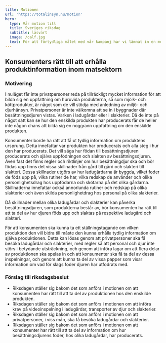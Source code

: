 ```yaml
---
title: Motionen
url: 'https://totalinsyn.nu/motion'
hero:
  type: Vår motion till
  title: Sveriges riksdag
  subtitle: läsvärt
  image: /calf.jpg
  text: För att förtydliga målet med vår kampanj har vi lämnat in en motion till Sveriges riksdag. Den lämnades in i september 2019. Läs den här nedanför!
---
```

## Konsumenters rätt till att erhålla produktinformation inom matsektorn

### Motivering

I nuläget får inte privatpersoner reda på tillräckligt mycket information för att bilda sig en uppfattning om huruvida produkterna, så som mjölk- och köttprodukter, är något som de vill stödja med anledning av miljö- och djurhänsyn. Privatpersoner är inte välkomna att se in i byggnader där besättningsdjuren vistas. Varken i ladugårdar eller i slakterier. Då de inte på något sätt kan se hur den enskilda produkten har producerats får de heller inte någon chans att bilda sig en noggrann uppfattning om den enskilde produkten.

Konsumenter borde ha rätt att få ut tydlig information om produktens ursprung. Detta innefattar var produkten har producerats och alla steg i hur den har producerats. Det vill säga hur födan till besättningsdjuren producerats och själva uppfödningen och slakten av besättningsdjuren. Även fast det finns regler och riktlinjer om hur besättningdjur ska och bör födas upp finns det vissa skillnader från gård till gård och slakteri till slakteri. Dessa skillnader utgörs av hur ladugårdarna är byggda, vilket foder de föds upp på, vilka rutiner de har, vilka redskap de använder och olika personlighetsdrag hos uppfödarna och skötarna på det olika gårdarna. Skillnaderna innefattar också annorlunda rutiner och redskap på olika slakterier och även skilda personlighetdrag hos personal på olika slakterier.

Då skillnader mellan olika ladugårdar och slakterier kan påverka besättningsdjuren, som produkterna består av, bör konsumenten ha rätt till att ta del av hur djuren föds upp och slaktas på respektive ladugård och slakteri.

För att konsumenten ska kunna ta ett ställningstagande om vilken produktion den vill bidra till måste den kunna erhålla tydlig information om själva produktionen. Detta kan lösas genom att privatpersoner ska få besöka ladugårdar och slakterier, med regler så att personal och djur inte störs i betydande utsträckning, och genom att införa lagar om att flera delar av produktionen ska spelas in och att konsumenter ska få ta del av dessa inspelningar, och genom att kunna ta del av vissa papper som visar information om vad för slags foder djuren har utfodrats med.

### Förslag till riksdagsbeslut

* Riksdagen ställer sig bakom det som anförs i motionen om att
konsumenten har rätt till att ta del av produktionen hos den enskilde
produkten.
* Riksdagen ställer sig bakom det som anförs i motionen om att införa
krav på videoinspelning i ladugårdar, transporter av djur och
slakterier.
* Riksdagen ställer sig bakom det som anförs i motionen om att
privatpersoner, i viss mån, ska få besöka ladugårdar och slakterier.
* Riksdagen ställer sig bakom det som anförs i motionen om att
konsumenter har rätt till att ta del av information om hur
besättningsdjurens foder, hos olika ladugårdar, har producerats.
